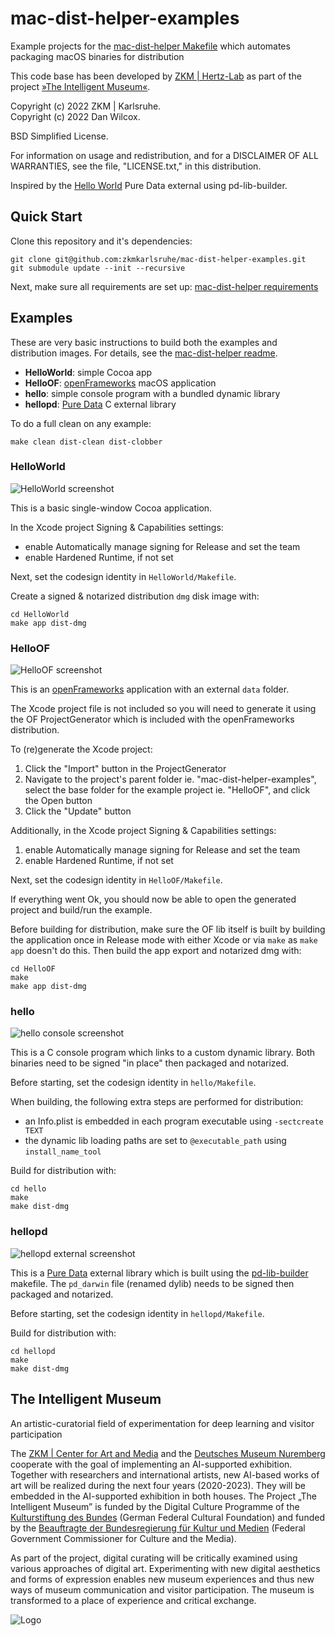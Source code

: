 mac-dist-helper-examples
========================

Example projects for the [mac-dist-helper Makefile](https://github.com/zkmkarlsruhe/mac-dist-helper) which automates packaging macOS binaries for distribution

This code base has been developed by [ZKM | Hertz-Lab](https://zkm.de/en/about-the-zkm/organization/hertz-lab) as part of the project [»The Intelligent Museum«](#the-intelligent-museum).

Copyright (c) 2022 ZKM | Karlsruhe.  
Copyright (c) 2022 Dan Wilcox.

BSD Simplified License.

For information on usage and redistribution, and for a DISCLAIMER OF ALL
WARRANTIES, see the file, "LICENSE.txt," in this distribution.

Inspired by the [Hello World](https://github.com/pure-data/helloworld) Pure Data external using pd-lib-builder.

Quick Start
-----------

Clone this repository and it's dependencies:

```shell
git clone git@github.com:zkmkarlsruhe/mac-dist-helper-examples.git
git submodule update --init --recursive
```

Next, make sure all requirements are set up: [mac-dist-helper requirements](https://github.com/zkmkarlsruhe/mac-dist-helper#requirements)

Examples
--------

These are very basic instructions to build both the examples and distribution images. For details, see the [mac-dist-helper readme](https://github.com/zkmkarlsruhe/mac-dist-helper).

* **HelloWorld**: simple Cocoa app
* **HelloOF**: [openFrameworks](https://openframeworks.cc) macOS application
* **hello**: simple console program with a bundled dynamic library
* **hellopd**: [Pure Data](https://pure-data.info) C external library

To do a full clean on any example:

```shell
make clean dist-clean dist-clobber
```

### HelloWorld

![HelloWorld screenshot](media/helloworld-screenshot.png)

This is a basic single-window Cocoa application.

In the Xcode project Signing & Capabilities settings:
* enable Automatically manage signing for Release and set the team
* enable Hardened Runtime, if not set

Next, set the codesign identity in `HelloWorld/Makefile`.

Create a signed & notarized distribution `dmg` disk image with:

```shell
cd HelloWorld
make app dist-dmg
```

### HelloOF

![HelloOF screenshot](media/helloof-screenshot.png)

This is an [openFrameworks](https://openframeworks.cc) application with an external `data` folder.

The Xcode project file is not included so you will need to generate it using the OF ProjectGenerator which is included with the openFrameworks distribution.

To (re)generate the Xcode project:

1. Click the "Import" button in the ProjectGenerator
2. Navigate to the project's parent folder ie. "mac-dist-helper-examples", select the base folder for the example project ie. "HelloOF", and click the Open button
3. Click the "Update" button

Additionally, in the Xcode project Signing & Capabilities settings:
1. enable Automatically manage signing for Release and set the team
2. enable Hardened Runtime, if not set

Next, set the codesign identity in `HelloOF/Makefile`.

If everything went Ok, you should now be able to open the generated project and build/run the example.

Before building for distribution, make sure the OF lib itself is built by building the application once in Release mode with either Xcode or via `make` as `make app` doesn't do this. Then build the app export and notarized dmg with:

```shell
cd HelloOF
make
make app dist-dmg
```

### hello

![hello console screenshot](media/hello-screenshot.png)

This is a C console program which links to a custom dynamic library. Both binaries need to be signed "in place" then packaged and notarized.

Before starting, set the codesign identity in `hello/Makefile`.

When building, the following extra steps are performed for distribution:
* an Info.plist is embedded in each program executable using `-sectcreate TEXT`
* the dynamic lib loading paths are set to `@executable_path` using `install_name_tool`

Build for distribution with:

```shell
cd hello
make
make dist-dmg
```

### hellopd

![hellopd external screenshot](media/hellopd-screenshot.png)

This is a [Pure Data](https://pure-data.info) external library which is built using the [pd-lib-builder](https://github.com/pure-data/pd-lib-builder) makefile. The `pd_darwin` file (renamed dylib) needs to be signed then packaged and notarized. 

Before starting, set the codesign identity in `hellopd/Makefile`.

Build for distribution with:

```shell
cd hellopd
make
make dist-dmg
```

The Intelligent Museum
----------------------

An artistic-curatorial field of experimentation for deep learning and visitor participation

The [ZKM | Center for Art and Media](https://zkm.de/en) and the [Deutsches Museum Nuremberg](https://www.deutsches-museum.de/en/nuernberg/information/) cooperate with the goal of implementing an AI-supported exhibition. Together with researchers and international artists, new AI-based works of art will be realized during the next four years (2020-2023).  They will be embedded in the AI-supported exhibition in both houses. The Project „The Intelligent Museum” is funded by the Digital Culture Programme of the [Kulturstiftung des Bundes](https://www.kulturstiftung-des-bundes.de/en) (German Federal Cultural Foundation) and funded by the [Beauftragte der Bundesregierung für Kultur und Medien](https://www.bundesregierung.de/breg-de/bundesregierung/staatsministerin-fuer-kultur-und-medien) (Federal Government Commissioner for Culture and the Media).

As part of the project, digital curating will be critically examined using various approaches of digital art. Experimenting with new digital aesthetics and forms of expression enables new museum experiences and thus new ways of museum communication and visitor participation. The museum is transformed to a place of experience and critical exchange.

![Logo](media/Logo_ZKM_DMN_KSB.png)

